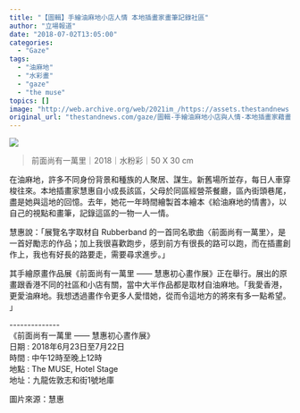```yaml
---
title: "【圖輯】手繪油麻地小店人情 本地插畫家畫筆記錄社區"
author: "立場報道"
date: "2018-07-02T13:05:00"
categories:
  - "Gaze"
tags:
  - "油麻地"
  - "水彩畫"
  - "gaze"
  - "the muse"
topics: []
image: "http://web.archive.org/web/2021im_/https://assets.thestandnews.com/media/photos/gallery/135/YMT-me-72dpi_GDpU2.jpg"
original_url: "thestandnews.com/gaze/圖輯-手繪油麻地小店與人情-本地插畫家藉畫筆記錄社區"
---
```

![](http://web.archive.org/web/2021im_/https://assets.thestandnews.com/media/photos/gallery/135/YMT-me-72dpi_GDpU2.jpg)
> 前面尚有一萬里｜2018｜水粉彩｜50 X 30 cm

在油麻地，許多不同身份背景和種族的人聚居、謀生。新舊場所並存，每日人車穿梭往來。本地插畫家慧惠自小成長該區，父母於同區經營茶餐廳，區內街頭巷尾，盡是她與這地的回憶。去年，她花一年時間繪製首本繪本《給油麻地的情書》，以自己的視點和畫筆，記錄這區的一物一人一情。

慧惠說：「展覽名字取材自 Rubberband 的一首同名歌曲〈前面尚有一萬里〉，是一首好勵志的作品；加上我很喜歡跑步，感到前方有很長的路可以跑，而在插畫創作上，我也有好長的路要走，需要尋求進步。」

其手繪原畫作品展《前面尚有一萬里 —— 慧惠初心畫作展》正在舉行。展出的原畫跟香港不同的社區和小店有關，當中大半作品都是取材自油麻地。「我愛香港，更愛油麻地。我想透過畫作令更多人愛惜她，從而令這地方的將來有多一點希望。 」

\--------------  
《前面尚有一萬里 —— 慧惠初心晝作展》   
日期 : 2018年6月23日至7月22日  
時間 : 中午12時至晚上12時  
地點 : The MUSE, Hotel Stage  
地址：九龍佐敦志和街1號地庫  
  
圖片來源：慧惠